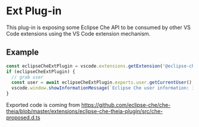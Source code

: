 # Ext Plug-in
This plug-in is exposing some Eclipse Che API to be consumed by other VS Code extensions using the VS Code extension mechanism.

## Example

```typescript
const eclipseCheExtPlugin = vscode.extensions.getExtension('@eclipse-che.ext-plugin');
if (eclipseCheExtPlugin) {
  // grab user
  const user = await eclipseCheExtPlugin.exports.user.getCurrentUser();
  vscode.window.showInformationMessage(`Eclipse Che user information: id ${user.id} with name ${user.name}`);
}
```

Exported code is coming from https://github.com/eclipse-che/che-theia/blob/master/extensions/eclipse-che-theia-plugin/src/che-proposed.d.ts
